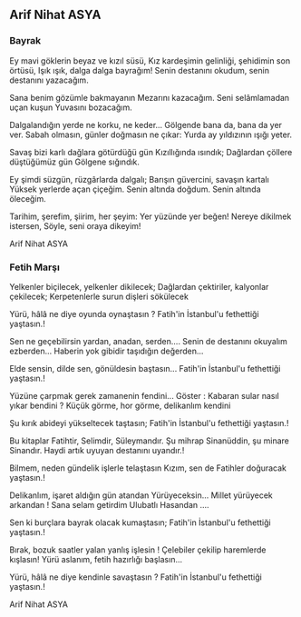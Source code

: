 ## Arif Nihat ASYA

### Bayrak

Ey mavi göklerin beyaz ve kızıl süsü,
Kız kardeşimin gelinliği, şehidimin son örtüsü,
Işık ışık, dalga dalga bayrağım!
Senin destanını okudum, senin destanını yazacağım.

Sana benim gözümle bakmayanın
Mezarını kazacağım.
Seni selâmlamadan uçan kuşun
Yuvasını bozacağım.

Dalgalandığın yerde ne korku, ne keder...
Gölgende bana da, bana da yer ver.
Sabah olmasın, günler doğmasın ne çıkar:
Yurda ay yıldızının ışığı yeter.

Savaş bizi karlı dağlara götürdüğü gün
Kızıllığında ısındık;
Dağlardan çöllere düştüğümüz gün
Gölgene sığındık.

Ey şimdi süzgün, rüzgârlarda dalgalı;
Barışın güvercini, savaşın kartalı
Yüksek yerlerde açan çiçeğim.
Senin altında doğdum.
Senin altında öleceğim.

Tarihim, şerefim, şiirim, her şeyim:
Yer yüzünde yer beğen!
Nereye dikilmek istersen,
Söyle, seni oraya dikeyim!

Arif Nihat ASYA

### Fetih Marşı

Yelkenler biçilecek, yelkenler dikilecek;
Dağlardan çektiriler, kalyonlar çekilecek;
Kerpetenlerle surun dişleri sökülecek

Yürü, hâlâ ne diye oyunda oynaştasın ?
Fatih'in İstanbul'u fethettiği yaştasın.!

Sen ne geçebilirsin yardan, anadan, serden....
Senin de destanını okuyalım ezberden...
Haberin yok gibidir taşıdığın değerden...

Elde sensin, dilde sen, gönüldesin baştasın...
Fatih'in İstanbul'u fethettiği yaştasın.!

Yüzüne çarpmak gerek zamanenin fendini...
Göster : Kabaran sular nasıl yıkar bendini ?
Küçük görme, hor görme, delikanlım kendini

Şu kırık abideyi yükseltecek taştasın;
Fatih'in İstanbul'u fethettiği yaştasın.!

Bu kitaplar Fatihtir, Selimdir, Süleymandır.
Şu mihrap Sinanüddin, şu minare Sinandır.
Haydi artık uyuyan destanını uyandır.!

Bilmem, neden gündelik işlerle telaştasın
Kızım, sen de Fatihler doğuracak yaştasın.!

Delikanlım, işaret aldığın gün atandan
Yürüyeceksin... Millet yürüyecek arkandan !
Sana selam getirdim Ulubatlı Hasandan ....

Sen ki burçlara bayrak olacak kumaştasın;
Fatih'in İstanbul'u fethettiği yaştasın.!

Bırak, bozuk saatler yalan yanlış işlesin !
Çelebiler çekilip haremlerde kışlasın!
Yürü aslanım, fetih hazırlığı başlasın...

Yürü, hâlâ ne diye kendinle savaştasın ?
Fatih'in İstanbul'u fethettiği yaştasın.!

Arif Nihat ASYA